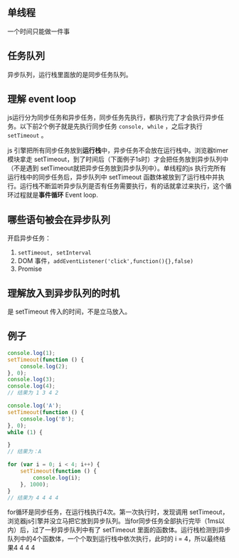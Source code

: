 ## 单线程

一个时间只能做一件事

## 任务队列

异步队列，运行栈里面放的是同步任务队列。

## 理解 event loop

js运行分为同步任务和异步任务，同步任务先执行，都执行完了才会执行异步任务。以下前2个例子就是先执行同步任务 `console, while` ，之后才执行 `setTimeout` 。

js 引擎把所有同步任务放到**运行栈**中，异步任务不会放在运行栈中。浏览器timer模块拿走 setTimeout，到了时间后（下面例子1s时）才会把任务放到异步队列中（不是遇到 setTimeout就把异步任务放到异步队列中）。单线程的js 执行完所有运行栈中的同步任务后，异步队列中 setTimeout 函数体被放到了运行栈中并执行。运行栈不断监听异步队列是否有任务需要执行，有的话就拿过来执行，这个循环过程就是**事件循环** Event loop.

## 哪些语句被会在异步队列

开启异步任务：

1. `setTimeout, setInterval`
1. DOM 事件，`addEventListener('click',function(){},false)`
1. Promise

## 理解放入到异步队列的时机

是 setTimeout 传入的时间，不是立马放入。

## 例子

```javascript
console.log(1);
setTimeout(function () {
    console.log(2);
}, 0);
console.log(3);
console.log(4);
// 结果为 1 3 4 2

console.log('A');
setTimeout(function () {
    console.log('B');
}, 0);
while (1) {

}
// 结果为：A

for (var i = 0; i < 4; i++) {
    setTimeout(function () {
        console.log(i);
    }, 1000);
}
// 结果为 4 4 4 4
```

for循环是同步任务，在运行栈执行4次。第一次执行时，发现调用 setTimeout，浏览器js引擎并没立马把它放到异步队列。当for同步任务全部执行完毕（1ms以内）后，过了一秒异步队列中有了 setTimeout 里面的函数体。运行栈检测到异步队列中的4个函数体，一个个取到运行栈中依次执行，此时的 i = 4，所以最终结果4 4 4 4